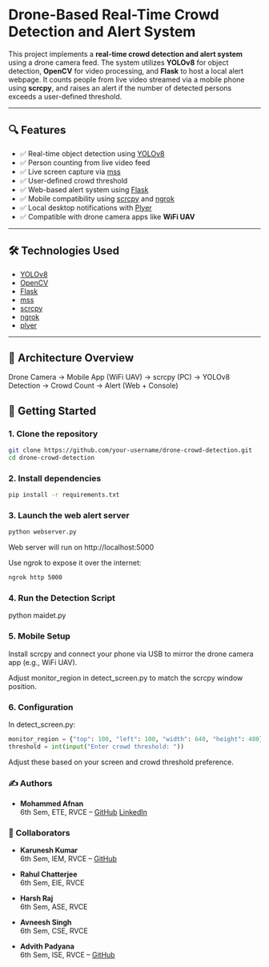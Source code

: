 # Drone-Based Real-Time Crowd Detection and Alert System

This project implements a **real-time crowd detection and alert system** using a drone camera feed. The system utilizes **YOLOv8** for object detection, **OpenCV** for video processing, and **Flask** to host a local alert webpage. It counts people from live video streamed via a mobile phone using **scrcpy**, and raises an alert if the number of detected persons exceeds a user-defined threshold.

---

## 🔍 Features

- ✅ Real-time object detection using [YOLOv8](w)
- ✅ Person counting from live video feed
- ✅ Live screen capture via [mss](w)
- ✅ User-defined crowd threshold
- ✅ Web-based alert system using [Flask](w)
- ✅ Mobile compatibility using [scrcpy](w) and [ngrok](w)
- ✅ Local desktop notifications with [Plyer](w)
- ✅ Compatible with drone camera apps like **WiFi UAV**

---

## 🛠 Technologies Used

- [YOLOv8](w)
- [OpenCV](w)
- [Flask](w)
- [mss](w)
- [scrcpy](w)
- [ngrok](w)
- [plyer](w)

---
## 📸 Architecture Overview

Drone Camera → Mobile App (WiFi UAV) → scrcpy (PC) → YOLOv8 Detection → Crowd Count → Alert (Web + Console)

## 🚀 Getting Started

### 1. Clone the repository

```bash
git clone https://github.com/your-username/drone-crowd-detection.git
cd drone-crowd-detection
```

### 2. Install dependencies
```bash
pip install -r requirements.txt
```
### 3. Launch the web alert server

```bash
python webserver.py
```

Web server will run on http://localhost:5000

Use ngrok to expose it over the internet:
```bash
ngrok http 5000
```

### 4. Run the Detection Script

python maidet.py

### 5. Mobile Setup
Install scrcpy and connect your phone via USB to mirror the drone camera app (e.g., WiFi UAV).

Adjust monitor_region in detect_screen.py to match the scrcpy window position.

### 6. Configuration

In detect_screen.py:
```python
monitor_region = {"top": 100, "left": 100, "width": 640, "height": 480}
threshold = int(input("Enter crowd threshold: "))
```
Adjust these based on your screen and crowd threshold preference.

### ✍️ Authors

- **Mohammed Afnan**  
  6th Sem, ETE, RVCE – [GitHub](https://github.com/MohammedAfnanet22RVCe) [LinkedIn](https://www.linkedin.com/in/mohammed-afnan-17b30122a/)

### 👥 Collaborators

- **Karunesh Kumar**  
  6th Sem, IEM, RVCE – [GitHub](https://github.com/Karunesh3770)

- **Rahul Chatterjee**  
  6th Sem, EIE, RVCE

- **Harsh Raj**  
  6th Sem, ASE, RVCE

- **Avneesh Singh**  
  6th Sem, CSE, RVCE

- **Advith Padyana**  
  6th Sem, ISE, RVCE – [GitHub](http://github.com/advith15)

